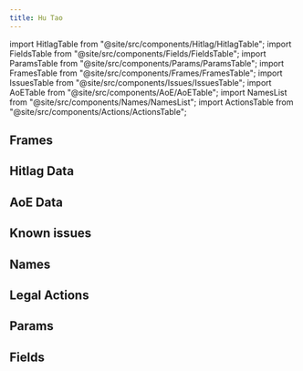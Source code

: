 ```yaml
---
title: Hu Tao
---
```


import HitlagTable from "@site/src/components/Hitlag/HitlagTable";
import FieldsTable from "@site/src/components/Fields/FieldsTable";
import ParamsTable from "@site/src/components/Params/ParamsTable";
import FramesTable from "@site/src/components/Frames/FramesTable";
import IssuesTable from "@site/src/components/Issues/IssuesTable";
import AoETable from "@site/src/components/AoE/AoETable";
import NamesList from "@site/src/components/Names/NamesList";
import ActionsTable from "@site/src/components/Actions/ActionsTable";

## Frames

<FramesTable item_key="hutao" />

## Hitlag Data

<HitlagTable item_key="hutao" />

## AoE Data

<AoETable item_key="hutao" />

## Known issues

<IssuesTable item_key="hutao" />

## Names

<NamesList item_key="hutao" />

## Legal Actions

<ActionsTable item_key="hutao" />

## Params

<ParamsTable item_key="hutao" />

## Fields

<FieldsTable item_key="hutao" />
